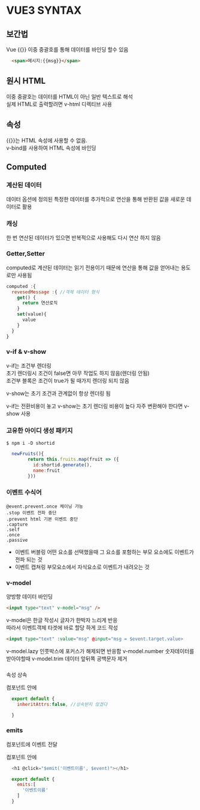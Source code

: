 # VUE3 SYNTAX

## 보간법
Vue {{}} 이중 중괄호를 통해 데이터를 바인딩 할수 있음
```html
  <span>메시지:{{msg}}</span>
```
## 원시 HTML
이중 중괄호는 데이터를 HTML이 아닌 일반 텍스트로 해석  
실제 HTML로 출력할려면 v-html 디렉티브 사용

## 속성
{{}}는 HTML 속성에 사용할 수 없음.  
v-bind를 사용하여 HTML 속성에 바인딩

## Computed
### 계산된 데이터 
데이터 옵션에 정의된 특정한 데이터를 추가적으로 연산을 통해 반환된 값을 새로운 데이터로 활용
### 캐싱
한 번 연산된 데이터가 있으면 반복적으로 사용해도 다시 연산 하지 않음
### Getter,Setter
computed로 계산된 데이터는 읽기 전용이기 때문에 연산을 통해
값을 얻어내는 용도로만 사용됨
```js
computed :{
  revesedMessage :{ //객체 데이터 형식
    get() {
      return 연산로직
    }
    set(value){
      value
    }
  }
}
```

### v-if & v-show

v-if는 조건부 렌더링  
초기 렌더링시 조건이 false면 아무 작업도 하지 않음(렌더링 안됨)  
조건부 블록은 조건이 true가 될 때가지 렌더링 되지 않음

v-show는 초기 조건과 관계없이 항상 렌더링 됨

v-if는 전환비용이 놓고 v-show는 초기 렌더링 비용이 높다
자주 변환해야 한다면 v-show 사용

### 고유한 아이디 생성 패키지

```
$ npm i -D shortid
```
```js
  newFruits(){
        return this.fruits.map(fruit => ({
          id:shortid.generate(),
          name:fruit
        }))
```

### 이벤트 수식어
```
@event.prevent.once 체이닝 가능
.stop 이벤트 전파 중단
.prevent html 기본 이벤트 중단
.capture
.self
.once
.passive 
```
- 이벤트 버블링
어떤 요소를 선택했을때 그 요소를 포함하는 부모 요소에도
이벤트가 전파 되는 것
- 이벤트 캡쳐링
부모요소에서 자식요소로 이벤트가 내려오는 것

### v-model 
양방향 데이터 바인딩
```html
<input type="text" v-model="msg" />
```
v-model은 한글 작성시 글자가 한박자 느리게 반응  
따라서 이벤트객체 타겟에 바로 할당 하게 코드 작성

```html
<input type="text" :value="msg" @input="msg = $event.target.value>
```
v-model.lazy 인풋박스에 포커스가 해제되면 반응함
v-model.number 숫자데이터를 받아야할때
v-model.trim 데이터 앞뒤쪽 공백문자 제거

### <slot></slot>
속성 상속

컴포넌트 안에
```js
  export default {
    inheritAttrs:false, //상속받지 않겠다

  }
```

### emits
컴포넌트에 이벤트 전달

컴포넌트 안에
```js
  <h1 @click="$emit('이벤트이름', $event)"></h1>

  export default {
    emits:[
      '이벤트이름'
    ]
  }
```